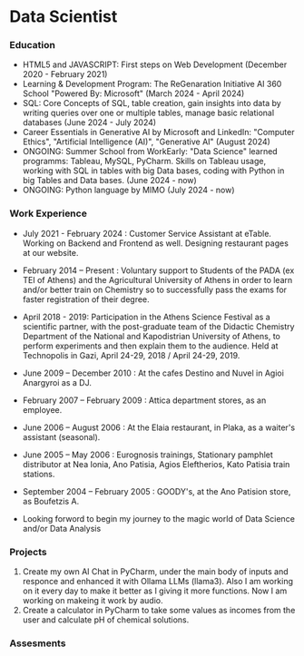 # Data Scientist

### Education
- HTML5 and JAVASCRIPT: First steps on Web Development (December 2020 - February 2021)
- Learning & Development Program: The ReGenaration Initiative AI 360 School "Powered By: Microsoft" (March 2024 - April 2024)
- SQL: Core Concepts of SQL, table creation, gain insights into data by writing queries over one or multiple tables, manage basic relational databases (June 2024 - July 2024)
- Career Essentials in Generative AI by Microsoft and LinkedIn: "Computer Ethics", "Artificial Intelligence (AI)", "Generative AI" (August 2024)
- ONGOING: Summer School from WorkEarly: "Data Science" learned programms: Tableau, MySQL, PyCharm. Skills on Tableau usage, working with SQL in tables with big Data bases, coding with Python in big Tables and Data bases. (June 2024 - now)
- ONGOING: Python language by MIMO (July 2024 - now)

### Work Experience
- July 2021 - February 2024 : Customer Service Assistant at eTable. Working on Backend and Frontend as well. Designing restaurant pages at our website.
- February 2014 – Present : Voluntary support to Students of the PADA (ex TEI of Athens) and the Agricultural University of Athens in order to learn and/or better train on Chemistry so to successfully pass the exams for faster registration of their degree.
- April 2018 - 2019: Participation in the Athens Science Festival as a scientific partner, with the post-graduate team of the Didactic Chemistry Department of the National and Kapodistrian University of Athens, to perform experiments and then explain them to the audience. 
  Held at Technopolis in Gazi, April 24-29, 2018 / April 24-29, 2019.
- June 2009 – December 2010 : At the cafes Destino and Nuvel in Agioi Anargyroi as a DJ.
- February 2007 – February 2009 : Attica department stores, as an employee.
- June 2006 – August 2006 : At the Elaia restaurant, in Plaka, as a waiter's assistant (seasonal).
- June 2005 – May 2006 : Eurognosis trainings, Stationary pamphlet distributor at Nea Ionia, Ano Patisia, Agios Eleftherios, Kato Patisia train stations.
- September 2004 – February 2005 : GOODY's, at the Ano Patision store, as Boufetzis A.

- Looking forword to begin my journey to the magic world of Data Science and/or Data Analysis


### Projects
1. Create my own AI Chat in PyCharm, under the main body of inputs and responce and enhanced it with Ollama LLMs (llama3). Also I am working on it every day to make it better as I giving it more functions. Now I am working on makeing it work by audio.
2. Create a calculator in PyCharm to take some values as incomes from the user and calculate pH of chemical solutions.

### Assesments


